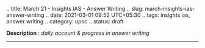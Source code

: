 .. title: March'21 - Insights IAS - Answer Writing
.. slug: march-insights-ias-answer-writing
.. date: 2021-03-01 09:52 UTC+05:30
.. tags: insights ias, answer writing
.. category: upsc
.. status: draft

**Description** : *daily account & progress in answer writing*

***
<!-- TEASER_END -->